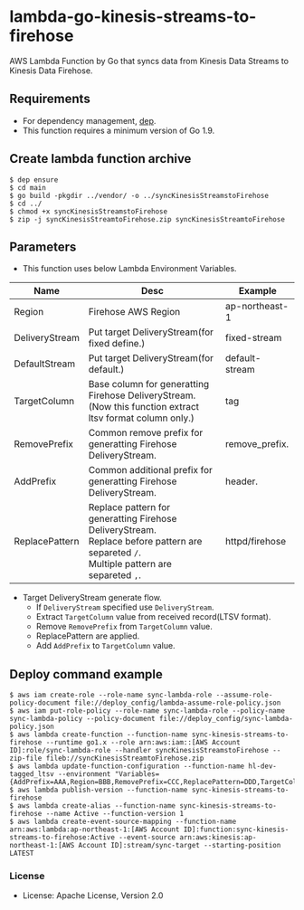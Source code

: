 # lambda-go-kinesis-streams-to-firehose
AWS Lambda Function by Go that syncs data from Kinesis Data Streams to Kinesis Data Firehose.

## Requirements

- For dependency management, [dep](https://github.com/golang/dep).
- This function requires a minimum version of Go 1.9.


## Create lambda function archive

```
$ dep ensure
$ cd main
$ go build -pkgdir ../vendor/ -o ../syncKinesisStreamstoFirehose
$ cd ../
$ chmod +x syncKinesisStreamstoFirehose
$ zip -j syncKinesisStreamtoFirehose.zip syncKinesisStreamtoFirehose
```

## Parameters

- This function uses below Lambda Environment Variables.

| Name | Desc | Example |
|------|------|---------|
| Region | Firehose AWS Region | ap-northeast-1 |
| DeliveryStream | Put target DeliveryStream(for fixed define.) | fixed-stream |
| DefaultStream | Put target DeliveryStream(for default.) | default-stream |
| TargetColumn | Base column for generatting Firehose DeliveryStream.<br>(Now this function extract ltsv format column only.) | tag |
| RemovePrefix | Common remove prefix for generatting Firehose DeliveryStream. | remove_prefix. |
| AddPrefix | Common additional prefix for generatting Firehose DeliveryStream. | header. |
| ReplacePattern | Replace pattern for generatting Firehose DeliveryStream.<br>Replace before pattern are separeted `/`.<br>Multiple pattern are separeted `,`.  | httpd/firehose |

- Target DeliveryStream generate flow.
  - If `DeliveryStream` specified use `DeliveryStream`.
  - Extract `TargetColumn` value from received record(LTSV format).
  - Remove `RemovePrefix` from `TargetColumn` value.
  - ReplacePattern are applied.
  - Add `AddPrefix` to `TargetColumn` value.

## Deploy command example

```
$ aws iam create-role --role-name sync-lambda-role --assume-role-policy-document file://deploy_config/lambda-assume-role-policy.json
$ aws iam put-role-policy --role-name sync-lambda-role --policy-name sync-lambda-policy --policy-document file://deploy_config/sync-lambda-policy.json
$ aws lambda create-function --function-name sync-kinesis-streams-to-firehose --runtime go1.x --role arn:aws:iam::[AWS Account ID]:role/sync-lambda-role --handler syncKinesisStreamstoFirehose --zip-file fileb://syncKinesisStreamtoFirehose.zip
$ aws lambda update-function-configuration --function-name hl-dev-tagged_ltsv --environment "Variables={AddPrefix=AAA,Region=BBB,RemovePrefix=CCC,ReplacePattern=DDD,TargetColumn=EEE,DeliveryStream=FFF,DefaultStream=GGG}"
$ aws lambda publish-version --function-name sync-kinesis-streams-to-firehose
$ aws lambda create-alias --function-name sync-kinesis-streams-to-firehose --name Active --function-version 1
$ aws lambda create-event-source-mapping --function-name arn:aws:lambda:ap-northeast-1:[AWS Account ID]:function:sync-kinesis-streams-to-firehose:Active --event-source arn:aws:kinesis:ap-northeast-1:[AWS Account ID]:stream/sync-target --starting-position LATEST
```

### License

- License: Apache License, Version 2.0